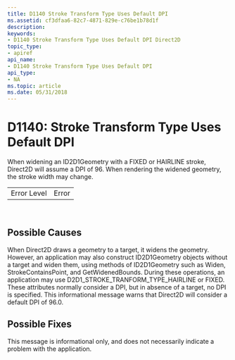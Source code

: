 ```yaml
---
title: D1140 Stroke Transform Type Uses Default DPI
ms.assetid: cf3dfaa6-82c7-4871-829e-c76be1b78d1f
description: 
keywords:
- D1140 Stroke Transform Type Uses Default DPI Direct2D
topic_type:
- apiref
api_name:
- D1140 Stroke Transform Type Uses Default DPI
api_type:
- NA
ms.topic: article
ms.date: 05/31/2018
---
```


# D1140: Stroke Transform Type Uses Default DPI

When widening an ID2D1Geometry with a FIXED or HAIRLINE stroke, Direct2D will assume a DPI of 96. When rendering the widened geometry, the stroke width may change.



|             |       |
|-------------|-------|
| Error Level | Error |



 

## Possible Causes

When Direct2D draws a geometry to a target, it widens the geometry. However, an application may also construct ID2D1Geometry objects without a target and widen them, using methods of ID2D1Geometry such as Widen, StrokeContainsPoint, and GetWidenedBounds. During these operations, an application may use D2D1\_STROKE\_TRANFORM\_TYPE\_HAIRLINE or FIXED. These attributes normally consider a DPI, but in absence of a target, no DPI is specified. This informational message warns that Direct2D will consider a default DPI of 96.0.

## Possible Fixes

This message is informational only, and does not necessarily indicate a problem with the application.

 

 




